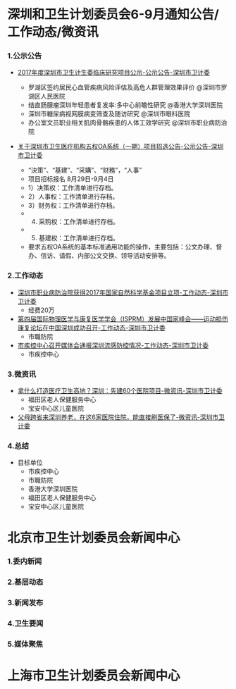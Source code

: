 # 深圳和卫生计划委员会6-9月通知公告/工作动态/微资讯

### 1.公示公告
- [2017年度深圳市卫生计生委临床研究项目公示-公示公告-深圳市卫计委](http://www.szhfpc.gov.cn/gsgg/201706/t20170616_7165627.htm)
    + 罗湖区签约居民心血管疾病风险评估及高危人群管理效果评价 @深圳市罗湖区人民医院
    + 结直肠腺瘤深圳年轻患者复发率:多中心前瞻性研究 @香港大学深圳医院
    + 深圳市糖尿病视网膜病变筛查及随访研究 @深圳市眼科医院
    + 办公室文员职业相关肌肉骨骼疾患的人体工效学研究 @深圳市职业病防治院 

- [关于深圳市卫生医疗机构五权OA系统（一期）项目招选公告-公示公告-深圳市卫计委](http://www.szhfpc.gov.cn/gsgg/201708/t20170829_8291672.htm)
    + “決策”、“基建”、“采購”、“财務”，“人事”
    + 项目招标报名 8月29日-9月4日 
    + 1）决策权：工作清单进行存档。
    + 2）人事权：工作清单进行存档。
    + 3）财务权：工作清单进行存档。
    + 4) 采购权：工作清单进行存档。
    + 5) 基建权：工作清单进行存档。
    + 要求五权OA系统的基本标准通用功能的操作，主要包括：公文办理、督办、信访、请假、内部公文交换、领导活动安排等。

### 2.工作动态
- [深圳市职业病防治院获得2017年国家自然科学基金项目立项-工作动态-深圳市卫计委](http://www.szhfpc.gov.cn/gzdt/201708/t20170824_8234781.htm)
    + 经费20万 
- [第四届国际物理医学与康复医学学会（ISPRM）发展中国家峰会——运动损伤康复论坛在中国深圳成功召开-工作动态-深圳市卫计委](http://www.szhfpc.gov.cn/gzdt/201708/t20170824_8234791.htm)
    + 市職防院 
- [市疾控中心召开媒体会通报深圳流感防控情况-工作动态-深圳市卫计委](http://www.szhfpc.gov.cn/gzdt/201708/t20170822_8218783.htm)
    + 市疾控中心

### 3.微资讯
- [拿什么打造医疗卫生高地？深圳：先建60个医院项目-微资讯-深圳市卫计委](http://www.szhfpc.gov.cn/wzx/201707/t20170720_7909181.htm)
    + 福田区老人保健服务中心
    + 宝安中心区儿童医院
- [父母跨省来深圳养老，在这6家医院住院，能直接刷医保了-微资讯-深圳市卫计委](http://www.szhfpc.gov.cn/wzx/201707/t20170727_7997419.htm) 

### 4.总结

- 目标单位
    + 市疾控中心
    + 市職防院     
    + 香港大学深圳医院
    + 福田区老人保健服务中心
    + 宝安中心区儿童医院

# 北京市卫生计划委员会新闻中心

### 1.委内新闻
### 2.基层动态
### 3.新闻发布
### 4.卫生要闻
### 5.媒体聚焦

# 上海市卫生计划委员会新闻中心